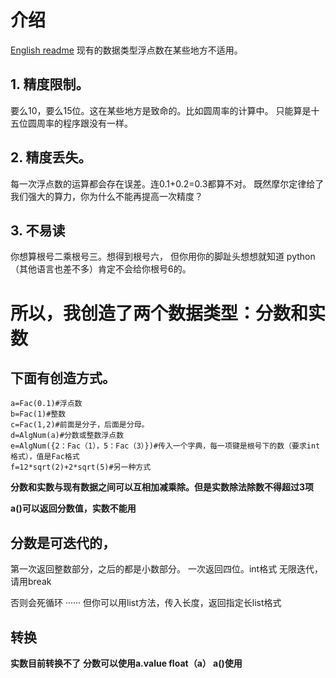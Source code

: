

# 介绍
[English readme](http://gitee.com/lululu11/shishu/README.en.md)
现有的数据类型浮点数在某些地方不适用。
## 1. 精度限制。
要么10，要么15位。这在某些地方是致命的。比如圆周率的计算中。
只能算是十五位圆周率的程序跟没有一样。
## 2. 精度丢失。
每一次浮点数的运算都会存在误差。连0.1+0.2=0.3都算不对。
既然摩尔定律给了我们强大的算力，你为什么不能再提高一次精度？
## 3. 不易读
你想算根号二乘根号三。想得到根号六，
但你用你的脚趾头想想就知道
python（其他语言也差不多）肯定不会给你根号6的。
# 所以，我创造了两个数据类型：分数和实数
## 下面有创造方式。

```
a=Fac(0.1)#浮点数
b=Fac(1)#整数
c=Fac(1,2)#前面是分子，后面是分母。
d=AlgNum(a)#分数或整数浮点数
e=AlgNum({2：Fac（1），5：Fac（3）})#传入一个字典，每一项键是根号下的数（要求int格式），值是Fac格式
f=12*sqrt(2)+2*sqrt(5)#另一种方式
```
__分数和实数与现有数据之间可以互相加减乘除。但是实数除法除数不得超过3项__

__a()可以返回分数值，实数不能用__
## 分数是可迭代的，
第一次返回整数部分，之后的都是小数部分。
一次返回四位。int格式
无限迭代，请用break

否则会死循环
······
但你可以用list方法，传入长度，返回指定长list格式
## 转换
__实数目前转换不了__
__分数可以使用a.value   float（a）  a()使用__

    
    
